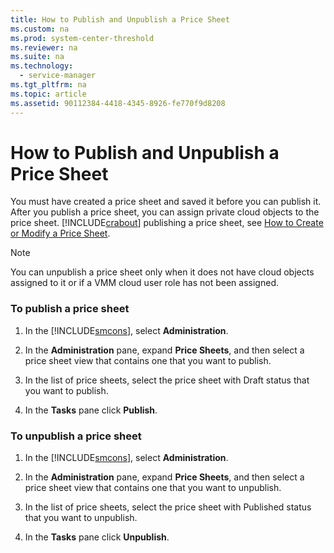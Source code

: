 ```yaml
---
title: How to Publish and Unpublish a Price Sheet
ms.custom: na
ms.prod: system-center-threshold
ms.reviewer: na
ms.suite: na
ms.technology: 
  - service-manager
ms.tgt_pltfrm: na
ms.topic: article
ms.assetid: 90112384-4418-4345-8926-fe770f9d8208
---
```

# How to Publish and Unpublish a Price Sheet
You must have created a price sheet and saved it before you can publish it. After you publish a price sheet, you can assign private cloud objects to the price sheet. [!INCLUDE[crabout](../../Token/crabout_md.md)] publishing a price sheet, see [How to Create or Modify a Price Sheet](How-to-Create-or-Modify-a-Price-Sheet.md).

> [!NOTE]
> You can unpublish a price sheet only when it does not have cloud objects assigned to it or if a VMM cloud user role has not been assigned.

### To publish a price sheet

1.  In the [!INCLUDE[smcons](../../Token/smcons_md.md)], select **Administration**.

2.  In the **Administration** pane, expand **Price Sheets**, and then select a price sheet view that contains one that you want to publish.

3.  In the list of price sheets, select the price sheet with Draft status that you want to publish.

4.  In the **Tasks** pane click **Publish**.

### To unpublish a price sheet

1.  In the [!INCLUDE[smcons](../../Token/smcons_md.md)], select **Administration**.

2.  In the **Administration** pane, expand **Price Sheets**, and then select a price sheet view that contains one that you want to unpublish.

3.  In the list of price sheets, select the price sheet with Published status that you want to unpublish.

4.  In the **Tasks** pane click **Unpublish**.


